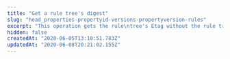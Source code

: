 ```yaml
---
title: "Get a rule tree's digest"
slug: "head_properties-propertyid-versions-propertyversion-rules"
excerpt: "This operation gets the rule\ntree's Etag without the rule tree object. Ordinarily when you\n[get a rule tree](https://papi-akamai.readme.io/reference/propertiespropertyidversionspropertyversionrules#get_properties-propertyid-versions-propertyversion-rules), the response\nincludes a large rule tree object. As discussed in\n[Concurrency control](doc:concurrency-control), it\nincludes a top-level `etag` data digest to use when\n[writing back the data](https://papi-akamai.readme.io/reference/propertiespropertyidversionspropertyversionrules#put_properties-propertyid-versions-propertyversion-rules). Use this\noperation if you simply want to get the `Etag` as a header\nwithout the data."
hidden: false
createdAt: "2020-06-05T13:10:51.783Z"
updatedAt: "2020-06-08T20:21:02.155Z"
---
```

